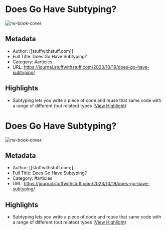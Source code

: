 # Does Go Have Subtyping?

![rw-book-cover](https://readwise-assets.s3.amazonaws.com/static/images/article4.6bc1851654a0.png)

## Metadata
- Author: [[stuffwithstuff.com]]
- Full Title: Does Go Have Subtyping?
- Category: #articles
- URL: https://journal.stuffwithstuff.com/2023/10/19/does-go-have-subtyping/

## Highlights
- Subtyping lets you write a piece of code and reuse that same code with a range of different (but related) types ([View Highlight](https://read.readwise.io/read/01hf1tvfjs32eb66y60sjtsj8j))
# Does Go Have Subtyping?

![rw-book-cover](https://readwise-assets.s3.amazonaws.com/static/images/article4.6bc1851654a0.png)

## Metadata
- Author: [[stuffwithstuff.com]]
- Full Title: Does Go Have Subtyping?
- Category: #articles
- URL: https://journal.stuffwithstuff.com/2023/10/19/does-go-have-subtyping/

## Highlights
- Subtyping lets you write a piece of code and reuse that same code with a range of different (but related) types ([View Highlight](https://read.readwise.io/read/01hf1tvfjs32eb66y60sjtsj8j))
